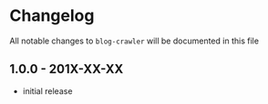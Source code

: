 # Changelog

All notable changes to `blog-crawler` will be documented in this file

## 1.0.0 - 201X-XX-XX

- initial release
